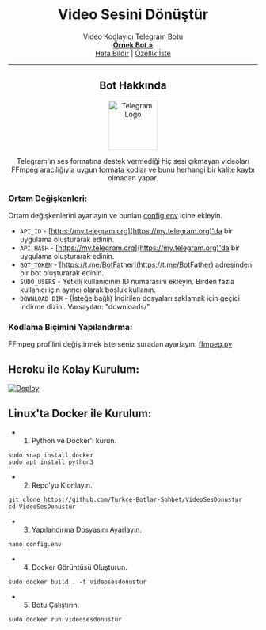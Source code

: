 <h1 align="center">Video Sesini Dönüştür</h1>
  <p align="center">
    Video Kodlayıcı Telegram Botu
    <br />
    <a href="https://telegram.dog/SesVideoBot"><strong>Örnek Bot »</strong></a>
    <br />
    <a href="https://github.com/Turkce-Botlar-Sohbet/VideoSesDonustur/issues">Hata Bildir</a>
    |
    <a href="https://github.com/Turkce-Botlar-Sohbet/VideoSesDonustur/issues">Özellik İste</a>
  </p>
</p>

<hr>

<h2 align="center">Bot Hakkında</h2>
<p align="center">
    <a href="https://github.com/Turkce-Botlar-Sohbet/VideoSesDonustur">
        <img src="https://www.flaticon.com/premium-icon/icons/svg/2626/2626281.svg" height="100" width="100" alt="Telegram Logo">
    </a>
</p>
<p align='center'>
    Telegram'ın ses formatına destek vermediği hiç sesi çıkmayan videoları FFmpeg aracılığıyla uygun formata kodlar ve bunu herhangi bir kalite kaybı olmadan yapar.
</p>

### Ortam Değişkenleri:
Ortam değişkenlerini ayarlayın ve bunları [config.env](./config.env) içine ekleyin.
- `API_ID` - [https://my.telegram.org](https://my.telegram.org)'da bir uygulama oluşturarak edinin.
- `API_HASH` - [https://my.telegram.org](https://my.telegram.org)'da bir uygulama oluşturarak edinin.
- `BOT_TOKEN` - [https://t.me/BotFather](https://t.me/BotFather) adresinden bir bot oluşturarak edinin.
- `SUDO_USERS` - Yetkili kullanıcının ID numarasını ekleyin. Birden fazla kullanıcı için ayırıcı olarak boşluk kullanın.
- `DOWNLOAD_DIR` - (İsteğe bağlı) İndirilen dosyaları saklamak için geçici indirme dizini. Varsayılan: "downloads/"

### Kodlama Biçimini Yapılandırma:
FFmpeg profilini değiştirmek isterseniz şuradan ayarlayın: [ffmpeg.py](/bot/helper/ffmpeg.py)

## Heroku ile Kolay Kurulum:
[![Deploy](https://www.herokucdn.com/deploy/button.svg)](https://heroku.com/deploy)

## Linux'ta Docker ile Kurulum:

- 1. Python ve Docker'ı kurun.
```
sudo snap install docker
sudo apt install python3
```
- 2. Repo'yu Klonlayın.
```
git clone https://github.com/Turkce-Botlar-Sohbet/VideoSesDonustur
cd VideoSesDonustur
```
- 3. Yapılandırma Dosyasını Ayarlayın.
```
nano config.env
```
- 4. Docker Görüntüsü Oluşturun.
```
sudo docker build . -t videosesdonustur
```
- 5. Botu Çalıştırın.
```
sudo docker run videosesdonustur
```
